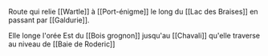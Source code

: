Route qui relie [[Wartle]] à [[Port-énigme]] le long du [[Lac des Braises]] en passant par [[Galdurie]].

Elle longe l'orée Est du [[Bois grognon]] jusqu'au [[Chavali]] qu'elle traverse au niveau de [[Baie de Roderic]]